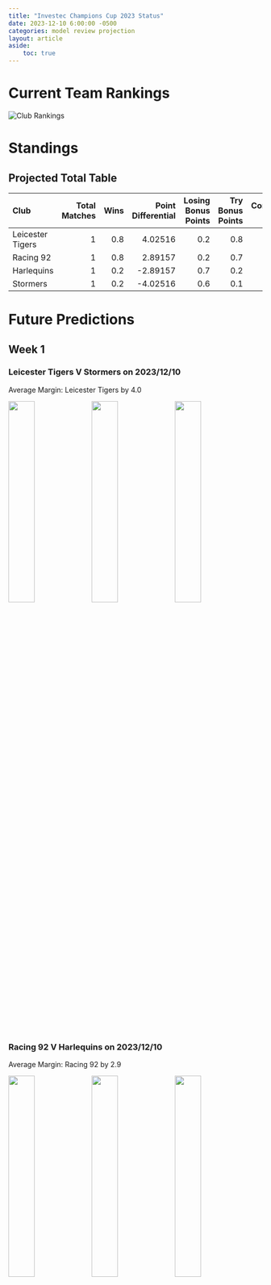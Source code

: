 ```yaml
---  
title: "Investec Champions Cup 2023 Status"  
date: 2023-12-10 6:00:00 -0500  
categories: model review projection  
layout: article  
aside:  
    toc: true  
---
```

# Current Team Rankings


![Club Rankings](plots/rankings_Investec-Champions-Cup-2023.png)
# Standings

## Projected Total Table


| Club             |   Total Matches |   Wins |   Point Differential |   Losing Bonus Points |   Try Bonus Points |   Competition Points |
|:-----------------|----------------:|-------:|---------------------:|----------------------:|-------------------:|---------------------:|
| Leicester Tigers |               1 |    0.8 |              4.02516 |                   0.2 |                0.8 |                  4.3 |
| Racing 92        |               1 |    0.8 |              2.89157 |                   0.2 |                0.7 |                  4.1 |
| Harlequins       |               1 |    0.2 |             -2.89157 |                   0.7 |                0.2 |                  1.7 |
| Stormers         |               1 |    0.2 |             -4.02516 |                   0.6 |                0.1 |                  1.4 |



# Future Predictions

## Week 1

### Leicester Tigers V Stormers on 2023/12/10


Average Margin: Leicester Tigers by 4.0

<p float="left">
<img src="plots/performances_2023-12-10-LeicesterTigers_V_Stormers.png" width="32%" />
<img src="plots/resultbar_2023-12-10-LeicesterTigers_V_Stormers.png" width="32%" />
<img src="plots/spreads_2023-12-10-LeicesterTigers_V_Stormers.png" width="32%" />
</p>

### Racing 92 V Harlequins on 2023/12/10


Average Margin: Racing 92 by 2.9

<p float="left">
<img src="plots/performances_2023-12-10-Racing92_V_Harlequins.png" width="32%" />
<img src="plots/resultbar_2023-12-10-Racing92_V_Harlequins.png" width="32%" />
<img src="plots/spreads_2023-12-10-Racing92_V_Harlequins.png" width="32%" />
</p>
